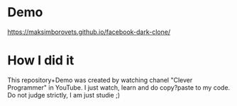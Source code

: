 # Demo
https://maksimborovets.github.io/facebook-dark-clone/

# How I did it

This repository+Demo was created by watching chanel "Clever Programmer" in YouTube. 
I just watch, learn and do copy?paste to my code. Do not judge strictly, I am just studie ;)
